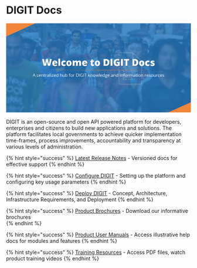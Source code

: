 # DIGIT Docs

![](.gitbook/assets/egov-docs-01.png)

DIGIT is an open-source and open API powered platform for developers, enterprises and citizens to build new applications and solutions. The platform facilitates local governments to achieve quicker implementation time-frames, process improvements, accountability and transparency at various levels of administration.

{% hint style="success" %}
[Latest Release Notes](modules-features/release-notes/) - Versioned docs for effective support
{% endhint %}

{% hint style="success" %}
[Configure DIGIT](install-digit/) - Setting up the platform and configuring key usage parameters
{% endhint %}

{% hint style="success" %}
[Deploy DIGIT](deploy-flow/) - Concept, Architecture, Infrastructure Requirements, and Deployment 
{% endhint %}

{% hint style="success" %}
[Product Brochures](modules-features/product-brochures.md) - Download our informative brochures  
{% endhint %}

{% hint style="success" %}
[Product User Manuals](modules-features/user-guides/) - Access illustrative help docs for modules and features
{% endhint %}

{% hint style="success" %}
[Training Resources](training-and-demo/) - Access PDF files, watch product training videos 
{% endhint %}



